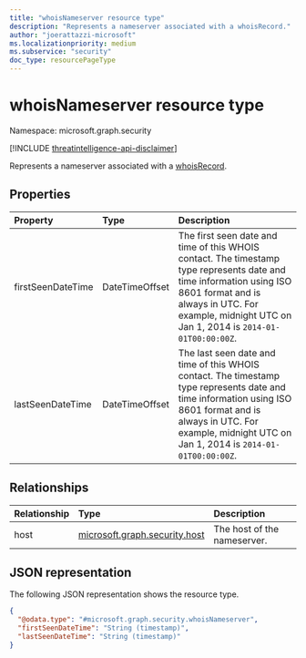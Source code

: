 ```yaml
---
title: "whoisNameserver resource type"
description: "Represents a nameserver associated with a whoisRecord."
author: "joerattazzi-microsoft"
ms.localizationpriority: medium
ms.subservice: "security"
doc_type: resourcePageType
---
```


# whoisNameserver resource type

Namespace: microsoft.graph.security

[!INCLUDE [threatintelligence-api-disclaimer](../../includes/threatintelligence-api-disclaimer.md)]

Represents a nameserver associated with a [whoisRecord](../resources/security-whoisrecord.md).

## Properties

|Property|Type|Description|
|:---|:---|:---|
|firstSeenDateTime|DateTimeOffset|The first seen date and time of this WHOIS contact. The timestamp type represents date and time information using ISO 8601 format and is always in UTC. For example, midnight UTC on Jan 1, 2014 is `2014-01-01T00:00:00Z`.|
|lastSeenDateTime|DateTimeOffset|The last seen date and time of this WHOIS contact. The timestamp type represents date and time information using ISO 8601 format and is always in UTC. For example, midnight UTC on Jan 1, 2014 is `2014-01-01T00:00:00Z`.|

## Relationships

|Relationship|Type|Description|
|:---|:---|:---|
|host|[microsoft.graph.security.host](../resources/security-host.md)|The host of the nameserver.|

## JSON representation

The following JSON representation shows the resource type.

<!-- {
  "blockType": "resource",
  "@odata.type": "microsoft.graph.security.whoisNameserver"
}
-->
``` json
{
  "@odata.type": "#microsoft.graph.security.whoisNameserver",
  "firstSeenDateTime": "String (timestamp)",
  "lastSeenDateTime": "String (timestamp)"
}
```
